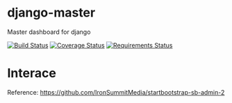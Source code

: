 django-master
=============

Master dashboard for django

[![Build Status](https://travis-ci.org/django-master/django-master.svg?branch=master)](https://travis-ci.org/django-master/django-master)
[![Coverage Status](https://coveralls.io/repos/django-master/django-master/badge.png?branch=master)](https://coveralls.io/r/django-master/django-master?branch=master)
[![Requirements Status](https://requires.io/github/django-master/django-master/requirements.png?branch=master)](https://requires.io/github/django-master/django-master/requirements/?branch=master)



Interace
========

Reference: https://github.com/IronSummitMedia/startbootstrap-sb-admin-2
